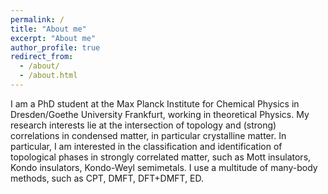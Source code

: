 ```yaml
---
permalink: /
title: "About me"
excerpt: "About me"
author_profile: true
redirect_from: 
  - /about/
  - /about.html
---
```

I am a PhD student at the Max Planck Institute for Chemical Physics in Dresden/Goethe University Frankfurt, working in theoretical Physics. My research interests lie at the intersection of topology and (strong) correlations in condensed matter, in particular crystalline matter. In particular, I am interested in the classification and identification of topological phases in strongly correlated matter, such as Mott insulators, Kondo insulators, Kondo-Weyl semimetals. I use a multitude of many-body methods, such as CPT, DMFT, DFT+DMFT, ED.

